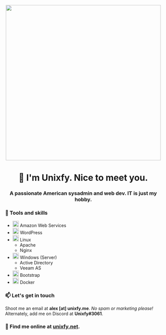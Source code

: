 <p align="center"><a href="https://unixfy.net" target="_blank"><img src="https://unixfy.net/assets/img/logo-cropped.svg" width="500px"></img></a></p>
<h1 align="center">👋 I'm Unixfy. Nice to meet you.</h1>
<h3 align="center">A passionate American sysadmin and web dev. IT is just my hobby.</h3>

### 🔧 Tools and skills
- <img src="https://devicons.github.io/devicon/devicon.git/icons/amazonwebservices/amazonwebservices-original.svg" alt="aws" width="20" height="20"/> Amazon Web Services
- <img src="https://devicons.github.io/devicon/devicon.git/icons/wordpress/wordpress-plain.svg" alt="wordpress" width="20" height="20"/> WordPress
- <img src="https://devicons.github.io/devicon/devicon.git/icons/linux/linux-original.svg" alt="linux" width="20" height="20"/> Linux
  - Apache
  - Nginx
- <img src="https://devicons.github.io/devicon/devicon.git/icons/windows8/windows8-original.svg" alt="linux" width="20" height="20"/> Windows (Server)
  - Active Directory
  - Veeam AS
- <img src="https://devicons.github.io/devicon/devicon.git/icons/bootstrap/bootstrap-plain.svg" alt="bootstra" width="20" height="20"/> Bootstrap
- <img src="https://devicons.github.io/devicon/devicon.git/icons/docker/docker-original.svg" alt="Docker" width="20" height="20"/> Docker


### 📫 Let's get in touch
Shoot me an email at <b>alex [at] unixfy.me</b>. <i>No spam or marketing please!</i> Alternately, add me on Discord at <b>Unixfy#3061</b>.

### 🏢 Find me online at <a href="https://unixfy.net" target="_blank">unixfy.net</a>.

<!--
**unixfy/unixfy** is a ✨ _special_ ✨ repository because its `README.md` (this file) appears on your GitHub profile.

Here are some ideas to get you started:

- 🔭 I’m currently working on ...
- 🌱 I’m currently learning ...
- 👯 I’m looking to collaborate on ...
- 🤔 I’m looking for help with ...
- 💬 Ask me about ...
- 📫 How to reach me: ...
- 😄 Pronouns: ...
- ⚡ Fun fact: ...
-->
